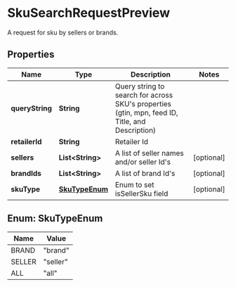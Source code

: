 

# SkuSearchRequestPreview

A request for sku by sellers or brands.

## Properties

Name | Type | Description | Notes
------------ | ------------- | ------------- | -------------
**queryString** | **String** | Query string to search for across SKU&#39;s properties (gtin, mpn, feed ID, Title, and Description) | 
**retailerId** | **String** | Retailer Id | 
**sellers** | **List&lt;String&gt;** | A list of seller names and/or seller Id&#39;s |  [optional]
**brandIds** | **List&lt;String&gt;** | A list of brand Id&#39;s |  [optional]
**skuType** | [**SkuTypeEnum**](#SkuTypeEnum) | Enum to set isSellerSku field |  [optional]



## Enum: SkuTypeEnum

Name | Value
---- | -----
BRAND | &quot;brand&quot;
SELLER | &quot;seller&quot;
ALL | &quot;all&quot;



